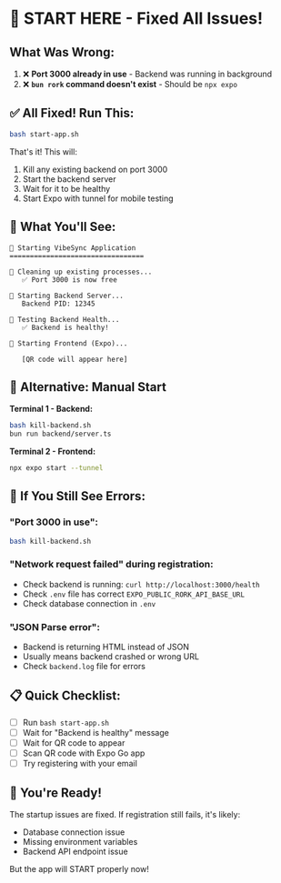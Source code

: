 # 🎯 START HERE - Fixed All Issues!

## What Was Wrong:
1. ❌ **Port 3000 already in use** - Backend was running in background
2. ❌ **`bun rork` command doesn't exist** - Should be `npx expo`

## ✅ All Fixed! Run This:

```bash
bash start-app.sh
```

That's it! This will:
1. Kill any existing backend on port 3000
2. Start the backend server
3. Wait for it to be healthy
4. Start Expo with tunnel for mobile testing

## 📱 What You'll See:

```
🚀 Starting VibeSync Application
=================================

🧹 Cleaning up existing processes...
   ✅ Port 3000 is now free

🔧 Starting Backend Server...
   Backend PID: 12345

🏥 Testing Backend Health...
   ✅ Backend is healthy!

📱 Starting Frontend (Expo)...
   
   [QR code will appear here]
```

## 🔧 Alternative: Manual Start

**Terminal 1 - Backend:**
```bash
bash kill-backend.sh
bun run backend/server.ts
```

**Terminal 2 - Frontend:**
```bash
npx expo start --tunnel
```

## 🐛 If You Still See Errors:

### "Port 3000 in use":
```bash
bash kill-backend.sh
```

### "Network request failed" during registration:
- Check backend is running: `curl http://localhost:3000/health`
- Check `.env` file has correct `EXPO_PUBLIC_RORK_API_BASE_URL`
- Check database connection in `.env`

### "JSON Parse error":
- Backend is returning HTML instead of JSON
- Usually means backend crashed or wrong URL
- Check `backend.log` file for errors

## 📋 Quick Checklist:

- [ ] Run `bash start-app.sh`
- [ ] Wait for "Backend is healthy" message
- [ ] Wait for QR code to appear
- [ ] Scan QR code with Expo Go app
- [ ] Try registering with your email

## 🎉 You're Ready!

The startup issues are fixed. If registration still fails, it's likely:
- Database connection issue
- Missing environment variables
- Backend API endpoint issue

But the app will START properly now!
